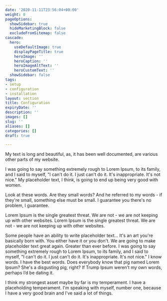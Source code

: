 ```yaml
---
date: '2020-11-11T23:56:04+00:00'
weight: 0
pageOptions:
  showSidebar: true
  hideMarketingBlock: false
  excludeFromSitemap: false
cascade:
  hero:
    useDefaultImage: true
    displayPageTitle: true
    heroImage: ''
    heroCaption: ''
    heroImageAltText: ''
    heroCustomText: ''
  showSidebar: false
tags:
- setup
- configuration
- installation
layout: section
title: Configuration
expiryDate: ''
description: ''
images: []
slug: ''
aliases: []
categories: []
draft: true

---
```

My text is long and beautiful, as, it has been well documented, are various other parts of my website.

I was going to say something extremely rough to Lorem Ipsum, to its family, and I said to myself, "I can't do it. I just can't do it. It's inappropriate. It's not nice." My placeholder text, I think, is going to end up being very good with women.

Look at these words. Are they small words? And he referred to my words - if they're small, something else must be small. I guarantee you there's no problem, I guarantee.

Lorem Ipsum is the single greatest threat. We are not - we are not keeping up with other websites. Lorem Ipsum is the single greatest threat. We are not - we are not keeping up with other websites.

Some people have an ability to write placeholder text... It's an art you're basically born with. You either have it or you don't. We are going to make placeholder text great again. Greater than ever before. I was going to say something extremely rough to Lorem Ipsum, to its family, and I said to myself, "I can't do it. I just can't do it. It's inappropriate. It's not nice." I know words. I have the best words. Does everybody know that pig named Lorem Ipsum? She's a disgusting pig, right? If Trump Ipsum weren’t my own words, perhaps I’d be dating it.

I think my strongest asset maybe by far is my temperament. I have a placeholding temperament. I'm speaking with myself, number one, because I have a very good brain and I've said a lot of things.